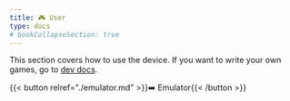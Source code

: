 ```yaml
---
title: 🎮 User
type: docs
# bookCollapseSection: true
---
```


This section covers how to use the device. If you want to write your own games, go to [dev docs](../dev/).

{{< button relref="./emulator.md" >}}➡️ Emulator{{< /button >}}

